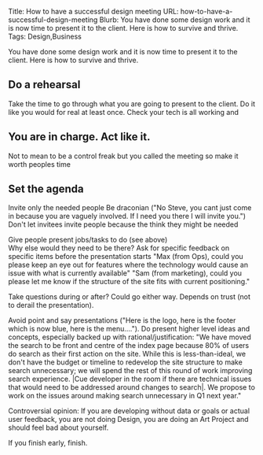 Title: How to have a successful design meeting
URL: how-to-have-a-successful-design-meeting
Blurb: You have done some design work and it is now time to present it to the client. Here is how to survive and thrive.
Tags: Design,Business

You have done some design work and it is now time to present it to the client. Here is how to survive and thrive.

## Do a rehearsal
Take the time to go through what you are going to present to the client. Do it like you would for real at least once. Check your tech is all working and 

## You are in charge. Act like it.
Not to mean to be a control freak but you called the meeting so make it worth peoples time

## Set the agenda
Invite only the needed people
Be draconian ("No Steve, you cant just come in because you are vaguely involved. If 
I need you there I will invite you.")
  Don't let invitees invite people because the think they might be needed

Give people present jobs/tasks to do (see above)  
  Why else would they need to be there?
  Ask for specific feedback on specific items before the presentation starts
    "Max (from Ops), could you please keep an eye out for features where the technology would cause an issue with what is currently available"
    "Sam (from marketing), could you please let me know if the structure of the site fits with current positioning."

  Take questions during or after? Could go either way. Depends on trust (not to derail the presentation).

Avoid point and say presentations ("Here is the logo, here is the footer which is now blue, here is the menu...."). Do present higher level ideas and concepts, especially backed up with rational/justification: "We have moved the search to be front and centre of the index page because 80% of users do search as their first action on the site. While this is less-than-ideal, we don't have the budget or timeline to redevelop the site structure to make search unnecessary; we will spend the rest of this round of work improving search experience. |Cue developer in the room if there are technical issues that would need to be addressed around changes to search|. We propose to work on the issues around making search unnecessary in Q1 next year."

<aside>Controversial opinion: If you are developing without data or goals or actual user feedback, you are not doing Design, you are doing an Art Project and should feel bad about yourself.</aside>

If you finish early, finish.



